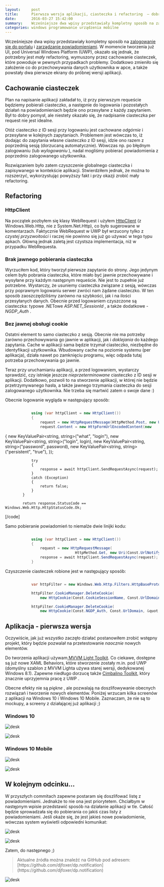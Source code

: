 ```yaml
---
layout:     post
title:      Pierwsza wersja aplikacji, ciasteczka i refactoring  — dobreprogramy na Windows 10
date:       2016-03-27 15:42:00
summary:    Wcześniejsze dwa wpisy przedstawiały kompletny sposób na zalogowanie się do portalu i zarządzanie powiadomieniami. W momencie tworzenia już UI, pod Universal Windows Platform (UWP), okazało się jednak, że potrzebny jest mały refactoring, wymuszony przez cachowanie ciasteczek, które powoduje w pewnyc...
categories: windows programowanie urządzenia mobilne
---
```




Wcześniejsze dwa wpisy przedstawiały kompletny sposób na [zalogowanie się do portalu](http://www.dobreprogramy.pl/djfoxer/Logujemy-sie-do-dobreprogramy.pl-z-poziomu-kodu-C-wprowadzenie-do-projektu,71411.html) i [zarządzanie powiadomieniami](http://www.dobreprogramy.pl/djfoxer/Powiadomienia-z-dobreprogramy.pl-w-C-z-dziennika-dewelopera,71524.html). W momencie tworzenia już UI, pod Universal Windows Platform (UWP), okazało się jednak, że potrzebny jest  *mały*  refactoring, wymuszony przez cachowanie ciasteczek, które powoduje w pewnych przypadkach problemy. Dodatkowo zmieniło się założenie co do przechowywania danych użytkownika w apce, a także powstały dwa pierwsze ekrany do próbnej wersji aplikacji.



## Cachowanie ciasteczek



Plan na napisanie aplikacji zakładał to, iż przy pierwszym requeście będziemy pobierali ciasteczko, a następnie do logowania i pozostałych działań na powiadomieniach będzie ono przesyłane z każdy zapytaniem. Był to dobry pomysł, ale niestety okazało się, że nadpisanie ciasteczka per request nie jest idealne.

Otóż ciasteczko z ID sesji przy logowaniu jest cachowane  *odgórnie*  i przesyłane w kolejnych zapytaniach. Problemem jest wówczas to, iż dodając do zapytania własne ciasteczko z ID sesji, idzie ono razem z poprzednią sesją (dorzucaną automatycznie). Wówczas np. po błędnym zalogowaniu (lub  *wylogowaniu* ), nadal mogliśmy pobierać powiadomienia z poprzednio zalogowanego użytkownika. 

Rozwiązaniem było zatem czyszczenie globalnego ciasteczka i zapisywanego w kontekście aplikacji. Stwierdziłem jednak, że można to rozszerzyć, wykorzystując powyższy fakt i przy okazji zrobić mały refactoring.




## Refactoring





### HttpClient

 

Na początek pozbyłem się klasy WebRequest i użyłem  [HttpClient](https://blogs.windows.com/buildingapps/2015/11/23/demystifying-httpclient-apis-in-the-universal-windows-platform/) (z Windows.Web.Http, nie z System.Net.Http), co było sugerowane w komentarzach. Faktycznie WebRequest w UWP był wrzucony tylko z  *czystej przyzwoitości*  i raczej nie powinno się już go używać w tego typu apkach. Główną jednak zaletą jest czystsza implementacja, niż w przypadku WebRequesta.



### Brak jawnego pobierania ciasteczka



Wyrzuciłem kod, który tworzył pierwsze zapytanie do strony. Jego jedynym celem było pobrania ciasteczka, które miało być jawnie przechowywane i wysyłane przy każdym następnym requeście. Nie jest to zupełnie już potrzebne. Wystarczy, że usuniemy ciasteczka związane z sesją, wówczas przy poprawnym logowaniu serwer zwróci nam żądane ciasteczko. W ten sposób zaoszczędziliśmy zarówno na szybkości, jak i na ilości przesyłanych danych. Obecnie przed logowaniem czyszczone są ciasteczka: typowe .NETowe  *ASP.NET_SessionId* , a także dodatkowe -  *NGDP_Auth* .



### Bez jawnej obsługi cookie



Ostatni element to samo ciasteczko z sesją. Obecnie nie ma potrzeby zarówno przechowywania go jawnie w aplikacji, jak i  *doklejania*  do każdego zapytania. Cache w aplikacji sama będzie trzymał ciasteczko, niezbędne do identyfikacji użytkownika. Wbudowany cache na poziomie systemu (per aplikacja), działa nawet po zamknięciu programu, więc odpada tutaj potrzeba przechowywania go jawnie.


Teraz przy uruchamianiu aplikacji, a przed logowaniem, wystarczy sprawdzić, czy istnieje jeszcze  *nieprzeterminowane*  ciasteczko z ID sesji w aplikacji.
Dodatkowo, pozwoli to na stworzenie aplikacji, w której nie będzie przetrzymywanego hasła, a także jawnego trzymania ciasteczka do sesji zalogowanego użytkownika. Nie trzeba się martwić zatem o swoje dane :)


Obecnie logowanie wygląda w następujący sposób:


```csharp

            using (var httpClient = new HttpClient())
            {
                request = new HttpRequestMessage(HttpMethod.Post, new Uri(Const.UrlLogin));
                request.Content = new HttpFormUrlEncodedContent(new
```
 {
                    new KeyValuePair&lt;string, string&gt;(&quot;what&quot;, &quot;login&quot;),
                    new KeyValuePair&lt;string, string&gt;(&quot;login&quot;, login),
                    new KeyValuePair&lt;string, string&gt;(&quot;password&quot;, password),
                    new KeyValuePair&lt;string, string&gt;(&quot;persistent&quot;, &quot;true&quot;),
                });

                try
                {
                    response = await httpClient.SendRequestAsync(request);
                }
                catch (Exception)
                {
                    return false;
                }
            }

            return response.StatusCode == Windows.Web.Http.HttpStatusCode.Ok;
[/code]

Samo pobieranie powiadomień to niemalże dwie linijki kodu:


```csharp

            using (var httpClient = new HttpClient())
            {
                request = new HttpRequestMessage(
                                HttpMethod.Get, new Uri(Const.UrlNotifyWithTimeStamp));
                response = await httpClient.SendRequestAsync(request);
            }

```


Czyszczenie ciasteczek robione jest w następujący sposób:


```csharp

            var httpFilter = new Windows.Web.Http.Filters.HttpBaseProtocolFilter();

            httpFilter.CookieManager.DeleteCookie(
                new HttpCookie(Const.CookieSessionName, Const.UrlDomain, &quot;/&quot;));

            httpFilter.CookieManager.DeleteCookie(
                new HttpCookie(Const.NGDP_Auth, Const.UrlDomain, &quot;/&quot;));

```




## Aplikacja - pierwsza wersja




Oczywiście, jak już wszystko zaczęło działać postanowiłem zrobić wstępny projekt, który będzie pozwalał na przetestowanie  *naocznie*  nowych elementów.

Do tworzenia aplikacji używam[ MVVM Light Toolkit](https://mvvmlight.codeplex.com/). Co ciekawe, dostępne są już nowe XAML Behaviors, które stworzenie zostały m.in.  pod UWP (domyślny szablon z MVVM Lighta używa starej wersji, dedykowanej Windows 8.1). Zapewne niedługo dorzucę także [Cimbalino Toolkit](https://cimbalino.org/), który znacznie uprzyjemnia pracę z UWP . 

Obecne efekty nie są  *piękne* , ale pozwalają na doszlifowywanie obecnych rozwiązań i tworzenie nowych elementów. Poniżej wrzucam kilka screenów z aplikacji na Windows 10 i Windows 10 Mobile. Zaznaczam, że nie są to mockupy, a screeny z działającej już aplikacji ;)



### Windows 10





![desk](https://raw.githubusercontent.com/djfoxer/djfoxer.github.io/master/_img/2016-3-27-_50_/g_-_608x405_-_-_71727x20160327150838_0.png)





![desk](https://raw.githubusercontent.com/djfoxer/djfoxer.github.io/master/_img/2016-3-27-_50_/g_-_608x405_-_-_71727x20160327150839_0.png)





### Windows 10 Mobile






![desk](https://raw.githubusercontent.com/djfoxer/djfoxer.github.io/master/_img/2016-3-27-_50_/g_-_608x405_-_-_71727x20160327151936_0.PNG)





![desk](https://raw.githubusercontent.com/djfoxer/djfoxer.github.io/master/_img/2016-3-27-_50_/g_-_608x405_-_-_71727x20160327151936_1.PNG)






## W kolejnym odcinku...



W przyszłych commitach zapewne postaram się doszlifować listę z powiadomieniami. Jednakże to nie ona jest priorytetem. Chciałbym w następnym wpisie przedstawić sposób na działanie aplikacji w tle. Całość będzie sprowadzała się do pobierania co jakiś czas listy z powiadomieniami. Jeśli okaże się, że jest jakieś nowe powiadomienie, wówczas system wyświetli odpowiedni komunikat:



![desk](https://raw.githubusercontent.com/djfoxer/djfoxer.github.io/master/_img/2016-3-27-_50_/g_-_608x405_-_-_71727x20160327152200_0.PNG)





![desk](https://raw.githubusercontent.com/djfoxer/djfoxer.github.io/master/_img/2016-3-27-_50_/g_-_608x405_-_-_71727x20160327152206_0.png)



Zatem, do następnego ;)

<blockquote>
<p>Aktualne źródła można znaleźć na GitHub pod adresem:
[https://github.com/djfoxer/dp.notification](https://github.com/djfoxer/dp.notification)</p>
</blockquote>


![desk](https://raw.githubusercontent.com/djfoxer/djfoxer.github.io/master/_img/2016-3-27-_50_/g_-_608x405_-_-_71727x20160327154001_0.png)

